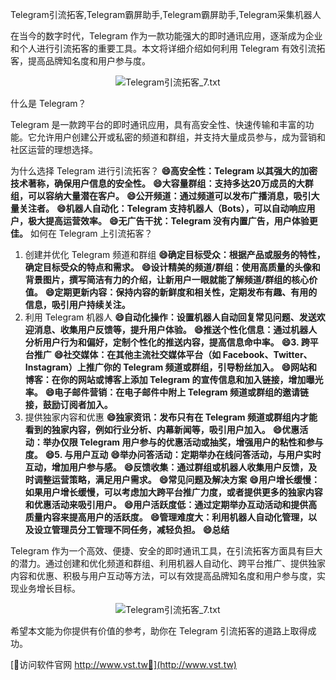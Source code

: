 Telegram引流拓客,Telegram霸屏助手,Telegram霸屏助手,Telegram采集机器人

在当今的数字时代，Telegram 作为一款功能强大的即时通讯应用，逐渐成为企业和个人进行引流拓客的重要工具。本文将详细介绍如何利用 Telegram 有效引流拓客，提高品牌知名度和用户参与度。

 <center><img src="https://vst.tw/MP4/tuiguang/png/4.png" alt="Telegram引流拓客_7.txt"></center>

什么是 Telegram？

Telegram 是一款跨平台的即时通讯应用，具有高安全性、快速传输和丰富的功能。它允许用户创建公开或私密的频道和群组，并支持大量成员参与，成为营销和社区运营的理想选择。

为什么选择 Telegram 进行引流拓客？
**😄高安全性：Telegram 以其强大的加密技术著称，确保用户信息的安全性。**
**😄大容量群组：支持多达20万成员的大群组，可以容纳大量潜在客户。**
**😄公开频道：通过频道可以发布广播消息，吸引大量关注者。**
**😄机器人自动化：Telegram 支持机器人（Bots），可以自动响应用户，极大提高运营效率。**
**😄无广告干扰：Telegram 没有内置广告，用户体验更佳。**
如何在 Telegram 上引流拓客？
1. 创建并优化 Telegram 频道和群组
**😄确定目标受众：根据产品或服务的特性，确定目标受众的特点和需求。**
**😄设计精美的频道/群组：使用高质量的头像和背景图片，撰写简洁有力的介绍，让新用户一眼就能了解频道/群组的核心价值。**
**😄定期更新内容：保持内容的新鲜度和相关性，定期发布有趣、有用的信息，吸引用户持续关注。**
2. 利用 Telegram 机器人
**😄自动化操作：设置机器人自动回复常见问题、发送欢迎消息、收集用户反馈等，提升用户体验。**
**😄推送个性化信息：通过机器人分析用户行为和偏好，定制个性化的推送内容，提高信息命中率。**
**😄3. 跨平台推广**
**😄社交媒体：在其他主流社交媒体平台（如 Facebook、Twitter、Instagram）上推广你的 Telegram 频道或群组，引导粉丝加入。**
**😄网站和博客：在你的网站或博客上添加 Telegram 的宣传信息和加入链接，增加曝光率。**
**😄电子邮件营销：在电子邮件中附上 Telegram 频道或群组的邀请链接，鼓励订阅者加入。**
4. 提供独家内容和优惠
**😄独家资讯：发布只有在 Telegram 频道或群组内才能看到的独家内容，例如行业分析、内幕新闻等，吸引用户加入。**
**😄优惠活动：举办仅限 Telegram 用户参与的优惠活动或抽奖，增强用户的粘性和参与度。**
**😄5. 与用户互动**
**😄举办问答活动：定期举办在线问答活动，与用户实时互动，增加用户参与感。**
**😄反馈收集：通过群组或机器人收集用户反馈，及时调整运营策略，满足用户需求。**
**😄常见问题及解决方案**
**😄用户增长缓慢：如果用户增长缓慢，可以考虑加大跨平台推广力度，或者提供更多的独家内容和优惠活动来吸引用户。**
**😄用户活跃度低：通过定期举办互动活动和提供高质量内容来提高用户的活跃度。**
**😄管理难度大：利用机器人自动化管理，以及设立管理员分工管理不同任务，减轻负担。**
**😄总结**

Telegram 作为一个高效、便捷、安全的即时通讯工具，在引流拓客方面具有巨大的潜力。通过创建和优化频道和群组、利用机器人自动化、跨平台推广、提供独家内容和优惠、积极与用户互动等方法，可以有效提高品牌知名度和用户参与度，实现业务增长目标。

 <center><img src="https://vst.tw/MP4/tuiguang/png/6.png" alt="Telegram引流拓客_7.txt"></center>

希望本文能为你提供有价值的参考，助你在 Telegram 引流拓客的道路上取得成功。


[👻访问软件官网 http://www.vst.tw👻](http://www.vst.tw)
